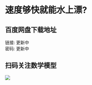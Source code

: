 # 速度够快就能水上漂?

## 百度网盘下载地址

链接: 更新中  
密码: 更新中

## 扫码关注数学模型
![](https://avatars3.githubusercontent.com/u/56642120?s=200&v=4)
